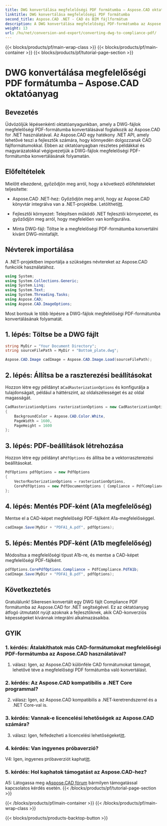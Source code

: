 ```yaml
---
title: DWG konvertálása megfelelőségi PDF formátumba – Aspose.CAD oktatóanyag
linktitle: DWG konvertálása megfelelőségi PDF formátumba
second_title: Aspose.CAD .NET - CAD és BIM fájlformátum
description: A DWG konvertálása megfelelőségi PDF-formátumba az Aspose.CAD segítségével .NET-hez. Kövesse oktatóanyagunkat a lépésenkénti útmutatásért.
weight: 13
url: /hu/net/conversion-and-export/converting-dwg-to-compliance-pdf/
---
```


{{< blocks/products/pf/main-wrap-class >}}
{{< blocks/products/pf/main-container >}}
{{< blocks/products/pf/tutorial-page-section >}}

# DWG konvertálása megfelelőségi PDF formátumba – Aspose.CAD oktatóanyag

## Bevezetés

Üdvözöljük lépésenkénti oktatóanyagunkban, amely a DWG-fájlok megfelelőségi PDF-formátumba konvertálásával foglalkozik az Aspose.CAD for .NET használatával. Az Aspose.CAD egy hatékony .NET API, amely lehetővé teszi a fejlesztők számára, hogy könnyedén dolgozzanak CAD fájlformátumokkal. Ebben az oktatóanyagban részletes példákkal és magyarázatokkal végigvezetjük a DWG-fájlok megfelelőségi PDF-formátumba konvertálásának folyamatán.

## Előfeltételek

Mielőtt elkezdené, győződjön meg arról, hogy a következő előfeltételeket teljesítette:

-  Aspose.CAD .NET-hez: Győződjön meg arról, hogy az Aspose.CAD könyvtár integrálva van a .NET-projektbe. Letöltheti[itt](https://releases.aspose.com/cad/net/).

- Fejlesztői környezet: Telepítsen működő .NET fejlesztői környezetet, és győződjön meg arról, hogy megfelelően van konfigurálva.

- Minta DWG-fájl: Töltse le a megfelelőségi PDF-formátumba konvertálni kívánt DWG-mintafájlt.

## Névterek importálása

A .NET-projektben importálja a szükséges névtereket az Aspose.CAD funkciók használatához.

```csharp
using System;
using System.Collections.Generic;
using System.Linq;
using System.Text;
using System.Threading.Tasks;
using Aspose.CAD;
using Aspose.CAD.ImageOptions;
```

Most bontsuk le több lépésre a DWG-fájlok megfelelőségi PDF-formátumba konvertálásának folyamatát.

## 1. lépés: Töltse be a DWG fájlt

```csharp
string MyDir = "Your Document Directory";
string sourceFilePath = MyDir + "Bottom_plate.dwg";

Aspose.CAD.Image cadImage = Aspose.CAD.Image.Load(sourceFilePath);
```

## 2. lépés: Állítsa be a raszterezési beállításokat

 Hozzon létre egy példányt a`CadRasterizationOptions` és konfigurálja a tulajdonságait, például a háttérszínt, az oldalszélességet és az oldal magasságát.

```csharp
CadRasterizationOptions rasterizationOptions = new CadRasterizationOptions
{
    BackgroundColor = Aspose.CAD.Color.White,
    PageWidth = 1600,
    PageHeight = 1600
};
```

## 3. lépés: PDF-beállítások létrehozása

 Hozzon létre egy példányt a`PdfOptions` és állítsa be a vektorraszterezési beállításokat.

```csharp
PdfOptions pdfOptions = new PdfOptions
{
    VectorRasterizationOptions = rasterizationOptions,
    CorePdfOptions = new PdfDocumentOptions { Compliance = PdfCompliance.PdfA1a }
};
```

## 4. lépés: Mentés PDF-ként (A1a megfelelőség)

Mentse el a CAD-képet megfelelőségi PDF-fájlként A1a-megfelelőséggel.

```csharp
cadImage.Save(MyDir + "PDFA1_A.pdf", pdfOptions);
```

## 5. lépés: Mentés PDF-ként (A1b megfelelőség)

Módosítsa a megfelelőségi típust A1b-re, és mentse a CAD-képet megfelelőségi PDF-fájlként.

```csharp
pdfOptions.CorePdfOptions.Compliance = PdfCompliance.PdfA1b;
cadImage.Save(MyDir + "PDFA1_B.pdf", pdfOptions);
```

## Következtetés

Gratulálunk! Sikeresen konvertált egy DWG fájlt Compliance PDF formátumba az Aspose.CAD for .NET segítségével. Ez az oktatóanyag átfogó útmutatót nyújt azoknak a fejlesztőknek, akik CAD-konverziós képességeket kívánnak integrálni alkalmazásaikba.

## GYIK

### 1. kérdés: Átalakíthatok más CAD-formátumokat megfelelőségi PDF-formátumba az Aspose.CAD használatával?

1. válasz: Igen, az Aspose.CAD különféle CAD formátumokat támogat, lehetővé téve a megfelelőségi PDF formátumba való konvertálást.

### 2. kérdés: Az Aspose.CAD kompatibilis a .NET Core programmal?

2. válasz: Igen, az Aspose.CAD kompatibilis a .NET-keretrendszerrel és a .NET Core-val is.

### 3. kérdés: Vannak-e licencelési lehetőségek az Aspose.CAD számára?

 3. válasz: Igen, felfedezheti a licencelési lehetőségeket[itt](https://purchase.aspose.com/buy).

### 4. kérdés: Van ingyenes próbaverzió?

 V4: Igen, ingyenes próbaverziót kaphat[itt](https://releases.aspose.com/).

### 5. kérdés: Hol kaphatok támogatást az Aspose.CAD-hez?

A5: Látogassa meg a[Aspose.CAD fórum](https://forum.aspose.com/c/cad/19) bármilyen támogatással kapcsolatos kérdés esetén.
{{< /blocks/products/pf/tutorial-page-section >}}

{{< /blocks/products/pf/main-container >}}
{{< /blocks/products/pf/main-wrap-class >}}

{{< blocks/products/products-backtop-button >}}
